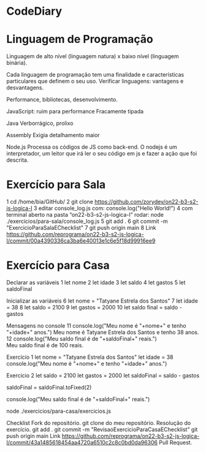 <h1 align="center">

# CodeDiary

# Linguagem de Programação

Linguagem de alto nível (linguagem natura) x baixo nível (linguagem binária).

Cada linguagem de programação tem uma finalidade e características particulares que definem o seu uso. Verificar linguagens: vantagens e desvantagens.

Performance, bibliotecas, desenvolvimento. 

JavaScript: ruim para performance
Fracamente tipada

Java
Verborrágico, prolixo

Assembly
Exigia detalhamento maior 

Node.js
Processa os códigos de JS como back-end.
O nodejs é um interpretador, um leitor que irá ler o seu código em js e fazer a ação que foi descrita.

# Exercício para Sala
1 cd /home/bia/GitHub/
2 git clone https://github.com/zorydev/on22-b3-s2-js-logica-I
3 editar console_log.js  com: console.log("Hello World!")
4 com terminal aberto na pasta “on22-b3-s2-js-logica-I” rodar: 
node ./exercicios/para-sala/console_log.js
5 git add .
6 git commit -m "ExercicioParaSalaEChecklist"
7 git push origin main
8 Link 
https://github.com/reprograma/on22-b3-s2-js-logica-I/commit/00a4390336ca3ba6e40013e1c6e5f18d99916ee9 

# Exercício para Casa
Declarar as variáveis
1 let nome
2 let idade
3 let saldo
4 let gastos
5 let saldoFinal

Inicializar as variáveis
6 let nome = "Tatyane Estrela dos Santos"
7 let idade = 38
8 let saldo = 2100
9 let gastos = 2000
10 let saldo final = saldo - gastos

Mensagens no console
11 console.log("Meu nome é "+nome+" e tenho "+idade+" anos.")
Meu nome é Tatyane Estrela dos Santos e tenho 38 anos.
12 console.log("Meu saldo final é de "+saldoFinal+" reais.")   
Meu saldo final é de 100 reais.

Exercício 1
let nome = "Tatyane Estrela dos Santos"
let idade = 38
console.log("Meu nome é "+nome+" e tenho "+idade+" anos.")

Exercício 2
let saldo = 2100
let gastos = 2000
let saldoFinal = saldo - gastos

saldoFinal = saldoFinal.toFixed(2)

console.log("Meu saldo final é de "+saldoFinal+" reais.")   

node ./exercicios/para-casa/exercicios.js

Checklist
Fork do repositório.
git clone do meu repositório.
Resolução do exercício. 
git add .
git commit -m "RevisaoExercicioParaCasaEChecklist"
git push origin main
Link
https://github.com/reprograma/on22-b3-s2-js-logica-I/commit/43a1485618454aa4720a6510c2c8c0bd0da96306
Pull Request.

